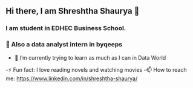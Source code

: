 ## Hi there, I am Shreshtha Shaurya 👋
### I am student in EDHEC Business School.
### 🔭 Also a data analyst intern in byqeeps

- 🌱 I’m currently trying to learn as much as I can in Data World

-⚡ Fun fact: I love reading novels and watching movies
-📫 How to reach me: https://www.linkedin.com/in/shreshtha-shaurya/
<!--
**ShreshShaurya/ShreshShaurya** is a ✨ _special_ ✨ repository because its `README.md` (this file) appears on your GitHub profile.

Here are some ideas to get you started:

- 🔭 I’m currently working on byqeeps as a Data Analyst intern
- 🌱 I’m currently learning data handling in python
- 📫 How to reach me: https://www.linkedin.com/in/shreshtha-shaurya/
- ⚡ Fun fact: I love reading novels and watching movies.
-->
